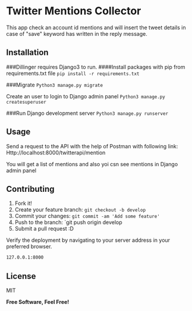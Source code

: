 # Twitter Mentions Collector

This app check an account id mentions and will insert the tweet details in case of "save" keyword has written in the reply message.

## Installation
###Dillinger requires Django3 to run.
####Install packages with pip from requirements.txt file
`pip install -r requirements.txt`

###Migrate 
`Python3 manage.py migrate` 

Create an user to login to Django admin panel
`Python3 manage.py createsuperuser`

###Run Django development server
`Python3 manage.py runserver`


## Usage

Send a request to the API with the help of Postman with following link:
Http://localhost:8000/twitterapi/mention

You will get a list of mentions and also yoi csn see mentions in Django admin panel

## Contributing

1. Fork it!
2. Create your feature branch: `git checkout -b develop`
3. Commit your changes: `git commit -am 'Add some feature'`
4. Push to the branch: `git push origin develop
5. Submit a pull request :D

Verify the deployment by navigating to your server address in
your preferred browser.

```sh
127.0.0.1:8000
```

## License

MIT

**Free Software, Feel Free!**